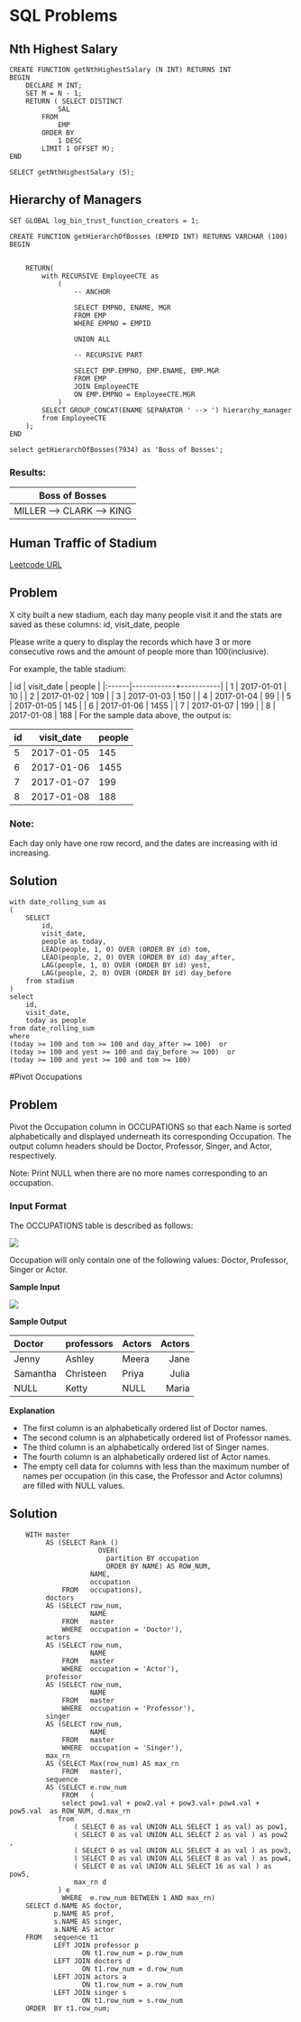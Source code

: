# SQL Problems
## Nth Highest Salary
	CREATE FUNCTION getNthHighestSalary (N INT) RETURNS INT
	BEGIN
		DECLARE M INT;
		SET M = N - 1;
		RETURN ( SELECT DISTINCT
				SAL
			FROM
				EMP
			ORDER BY
				1 DESC
			LIMIT 1 OFFSET M);
	END
	
	SELECT getNthHighestSalary (5);
	
	
## Hierarchy of Managers
	SET GLOBAL log_bin_trust_function_creators = 1;

	CREATE FUNCTION getHierarchOfBosses (EMPID INT) RETURNS VARCHAR (100)
	BEGIN
	
	
		RETURN(
			with RECURSIVE EmployeeCTE as 
				(
					-- ANCHOR
					
					SELECT EMPNO, ENAME, MGR
					FROM EMP 
					WHERE EMPNO = EMPID
					
					UNION ALL 
					
					-- RECURSIVE PART 
					
					SELECT EMP.EMPNO, EMP.ENAME, EMP.MGR
					FROM EMP
					JOIN EmployeeCTE
					ON EMP.EMPNO = EmployeeCTE.MGR				
				)
			SELECT GROUP_CONCAT(ENAME SEPARATOR ' --> ') hierarchy_manager
			from EmployeeCTE
		);
	END
		
	select getHierarchOfBosses(7934) as 'Boss of Bosses';

### Results: 

|Boss of Bosses|
|:-------:|
|MILLER --> CLARK --> KING|

## Human Traffic of Stadium
[Leetcode URL
](https://leetcode.com/problems/human-traffic-of-stadium/)

## Problem
X city built a new stadium, each day many people visit it and the stats are saved as these columns: id, visit_date, people

Please write a query to display the records which have 3 or more consecutive rows and the amount of people more than 100(inclusive).

For example, the table stadium:


| id   | visit_date | people    |
|:------|------------+-----------|
| 1    | 2017-01-01 | 10        |
| 2    | 2017-01-02 | 109       |
| 3    | 2017-01-03 | 150       |
| 4    | 2017-01-04 | 99        |
| 5    | 2017-01-05 | 145       |
| 6    | 2017-01-06 | 1455      |
| 7    | 2017-01-07 | 199       |
| 8    | 2017-01-08 | 188       |
For the sample data above, the output is:

| id   | visit_date | people    |
|:------|------------|-----------|
| 5    | 2017-01-05 | 145       |
| 6    | 2017-01-06 | 1455      |
| 7    | 2017-01-07 | 199       |
| 8    | 2017-01-08 | 188       |
### Note:
Each day only have one row record, and the dates are increasing with id increasing.

## Solution

	with date_rolling_sum as 
	(
	    SELECT 
	        id,
	        visit_date, 
	        people as today,
	        LEAD(people, 1, 0) OVER (ORDER BY id) tom,
	        LEAD(people, 2, 0) OVER (ORDER BY id) day_after, 
	        LAG(people, 1, 0) OVER (ORDER BY id) yest,
	        LAG(people, 2, 0) OVER (ORDER BY id) day_before
	    from stadium
	)
	select 
	    id,
	    visit_date, 
	    today as people
	from date_rolling_sum
	where 
	(today >= 100 and tom >= 100 and day_after >= 100)  or
	(today >= 100 and yest >= 100 and day_before >= 100)  or
	(today >= 100 and yest >= 100 and tom >= 100)

#Pivot Occupations
## Problem
Pivot the Occupation column in OCCUPATIONS so that each Name is sorted alphabetically and displayed underneath its corresponding Occupation. The output column headers should be Doctor, Professor, Singer, and Actor, respectively.

Note: Print NULL when there are no more names corresponding to an occupation.

### Input Format

The OCCUPATIONS table is described as follows:

![](https://s3.amazonaws.com/hr-challenge-images/12889/1443816414-2a465532e7-1.png) 

Occupation will only contain one of the following values: Doctor, Professor, Singer or Actor.

**Sample Input**

![](https://s3.amazonaws.com/hr-challenge-images/12890/1443817648-1b2b8add45-2.png) 

**Sample Output**

| Doctor  | professors | Actors    |Actors|
|:------|------|--------|-----------:|
|Jenny  |  Ashley  |   Meera | Jane|
|Samantha| Christeen | Priya | Julia|
|NULL  |   Ketty | NULL |Maria |

**Explanation**

- The first column is an alphabetically ordered list of Doctor names.
- The second column is an alphabetically ordered list of Professor names.
-  The third column is an alphabetically ordered list of Singer names.
- The fourth column is an alphabetically ordered list of Actor names.
- The empty cell data for columns with less than the maximum number of names per occupation (in this case, the Professor and Actor columns) are filled with NULL values.

## Solution

		WITH master
		     AS (SELECT Rank ()
		                  OVER(
		                    partition BY occupation
		                    ORDER BY NAME) AS ROW_NUM,
		                NAME,
		                occupation
		         FROM   occupations),
		     doctors
		     AS (SELECT row_num,
		                NAME
		         FROM   master
		         WHERE  occupation = 'Doctor'),
		     actors
		     AS (SELECT row_num,
		                NAME
		         FROM   master
		         WHERE  occupation = 'Actor'),
		     professor
		     AS (SELECT row_num,
		                NAME
		         FROM   master
		         WHERE  occupation = 'Professor'),
		     singer
		     AS (SELECT row_num,
		                NAME
		         FROM   master
		         WHERE  occupation = 'Singer'),
		     max_rn
		     AS (SELECT Max(row_num) AS max_rn
		         FROM   master),
		     sequence
		     AS (SELECT e.row_num
		         FROM   (
		         select pow1.val + pow2.val + pow3.val+ pow4.val + pow5.val  as ROW_NUM, d.max_rn  
	            from 
		            ( SELECT 0 as val UNION ALL SELECT 1 as val) as pow1, 
		            ( SELECT 0 as val UNION ALL SELECT 2 as val ) as pow2 , 
		            ( SELECT 0 as val UNION ALL SELECT 4 as val ) as pow3,
		            ( SELECT 0 as val UNION ALL SELECT 8 as val ) as pow4,
		            ( SELECT 0 as val UNION ALL SELECT 16 as val ) as pow5, 
		            max_rn d
	            ) e
		         WHERE  e.row_num BETWEEN 1 AND max_rn)
		SELECT d.NAME AS doctor,
		       p.NAME AS prof,
		       s.NAME AS singer,
		       a.NAME AS actor
		FROM   sequence t1
		       LEFT JOIN professor p
		              ON t1.row_num = p.row_num
		       LEFT JOIN doctors d
		              ON t1.row_num = d.row_num
		       LEFT JOIN actors a
		              ON t1.row_num = a.row_num
		       LEFT JOIN singer s
		              ON t1.row_num = s.row_num
		ORDER  BY t1.row_num;  